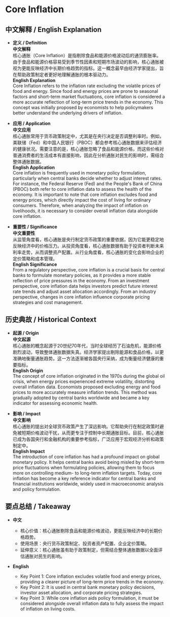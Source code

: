 # Core Inflation

## 中文解释 / English Explanation

* **定义 / Definition**  
  **中文解释**  
  核心通胀（Core Inflation）是指剔除食品和能源价格波动后的通货膨胀率。由于食品和能源价格容易受到季节性因素和短期市场波动的影响，核心通胀被视为更能反映经济中长期价格趋势的指标。这一概念最早由经济学家提出，旨在帮助政策制定者更好地理解通胀的根本驱动力。  
  **English Explanation**  
  Core Inflation refers to the inflation rate excluding the volatile prices of food and energy. Since food and energy prices are prone to seasonal factors and short-term market fluctuations, core inflation is considered a more accurate reflection of long-term price trends in the economy. This concept was initially proposed by economists to help policymakers better understand the underlying drivers of inflation.

* **应用 / Application**  
  **中文应用**  
  核心通胀常用于货币政策制定中，尤其是在央行决定是否调整利率时。例如，美联储（Fed）和中国人民银行（PBOC）都会参考核心通胀数据来评估经济的健康状况。需要注意的是，核心通胀忽略了食品和能源价格，而这些价格对普通消费者的生活成本有直接影响，因此在分析通胀对民生的影响时，需结合整体通胀数据。  
  **English Application**  
  Core inflation is frequently used in monetary policy formulation, particularly when central banks decide whether to adjust interest rates. For instance, the Federal Reserve (Fed) and the People's Bank of China (PBOC) both refer to core inflation data to assess the health of the economy. It is important to note that core inflation excludes food and energy prices, which directly impact the cost of living for ordinary consumers. Therefore, when analyzing the impact of inflation on livelihoods, it is necessary to consider overall inflation data alongside core inflation.

* **重要性 / Significance**  
  **中文重要性**  
  从监管角度看，核心通胀是央行制定货币政策的重要依据，因为它能更稳定地反映经济中的价格压力。从投资角度看，核心通胀数据有助于投资者判断未来利率走势，从而调整资产配置。从行业角度看，核心通胀的变化会影响企业的定价策略和成本管理。  
  **English Significance**  
  From a regulatory perspective, core inflation is a crucial basis for central banks to formulate monetary policies, as it provides a more stable reflection of price pressures in the economy. From an investment perspective, core inflation data helps investors predict future interest rate trends and adjust asset allocation accordingly. From an industry perspective, changes in core inflation influence corporate pricing strategies and cost management.

## 历史典故 / Historical Context

* **起源 / Origin**  
  **中文起源**  
  核心通胀的概念起源于20世纪70年代，当时全球经历了石油危机，能源价格剧烈波动，导致整体通胀数据失真。经济学家提出剔除能源和食品价格，以更准确地衡量通胀趋势。这一方法逐渐被各国央行采纳，成为衡量经济健康的重要指标。  
  **English Origin**  
  The concept of core inflation originated in the 1970s during the global oil crisis, when energy prices experienced extreme volatility, distorting overall inflation data. Economists proposed excluding energy and food prices to more accurately measure inflation trends. This method was gradually adopted by central banks worldwide and became a key indicator for assessing economic health.

* **影响 / Impact**  
  **中文影响**  
  核心通胀的提出对全球货币政策产生了深远影响。它帮助央行在制定政策时避免被短期价格波动干扰，从而更专注于控制中长期通胀目标。目前，核心通胀已成为各国央行和金融机构的重要参考指标，广泛应用于宏观经济分析和政策制定中。  
  **English Impact**  
  The introduction of core inflation has had a profound impact on global monetary policy. It helps central banks avoid being misled by short-term price fluctuations when formulating policies, allowing them to focus more on controlling medium- to long-term inflation targets. Today, core inflation has become a key reference indicator for central banks and financial institutions worldwide, widely used in macroeconomic analysis and policy formulation.

## 要点总结 / Takeaway

* **中文**  
  - 核心价值：核心通胀剔除食品和能源价格波动，更能反映经济中的长期价格趋势。  
  - 使用场景：央行货币政策制定、投资者资产配置、企业定价策略。  
  - 延伸意义：核心通胀虽有助于政策制定，但需结合整体通胀数据以全面评估通胀对民生的影响。  

* **English**  
  - Key Point 1: Core inflation excludes volatile food and energy prices, providing a clearer picture of long-term price trends in the economy.  
  - Key Point 2: It is used in central bank monetary policy decisions, investor asset allocation, and corporate pricing strategies.  
  - Key Point 3: While core inflation aids policy formulation, it must be considered alongside overall inflation data to fully assess the impact of inflation on living costs.